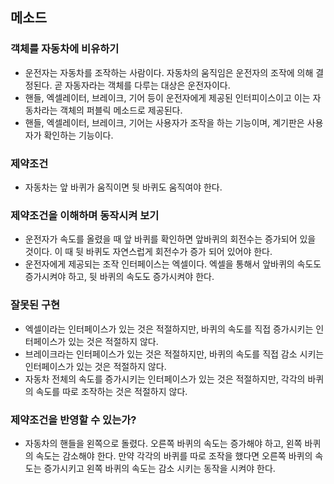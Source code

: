 ## 메소드

### 객체를 자동차에 비유하기
- 운전자는 자동차를 조작하는 사람이다. 자동차의 움직임은 운전자의 조작에 의해 결정된다. 곧 자동자라는 객체를 다루는 대상은 운전자이다.
- 핸들, 엑셀레이터, 브레이크, 기어 등이 운전자에게 제공된 인터피이스이고 이는 자동차라는 객체의 퍼블릭 메소드로 제공된다.
- 핸들, 엑셀레이터, 브레이크, 기어는 사용자가 조작을 하는 기능이며, 계기판은 사용자가 확인하는 기능이다.

### 제약조건
- 자동차는 앞 바퀴가 움직이면 뒷 바퀴도 움직여야 한다.

### 제약조건을 이해하며 동작시켜 보기
- 운전자가 속도를 올렸을 때 앞 바퀴를 확인하면 앞바퀴의 회전수는 증가되어 있을 것이다. 이 때 뒷 바퀴도 자연스럽게 회전수가 증가 되어 있어야 한다.
- 운전자에게 제공되는 조작 인터페이스는 엑셀이다. 엑셀을 통해서 앞바퀴의 속도도 증가시켜야 하고, 뒷 바퀴의 속도도 증가시켜야 한다.

### 잘못된 구현
- 엑셀이라는 인터페이스가 있는 것은 적절하지만, 바퀴의 속도를 직접 증가시키는 인터페이스가 있는 것은 적절하지 않다.
- 브레이크라는 인터페이스가 있는 것은 적절하지만, 바퀴의 속도를 직접 감소 시키는 인터페이스가 있는 것은 적절하지 않다.
- 자동차 전체의 속도를 증가시키는 인터페이스가 있는 것은 적절하지만, 각각의 바퀴의 속도를 따로 조작하는 것은 적절하지 않다.

### 제약조건을 반영할 수 있는가?
- 자동차의 핸들을 왼쪽으로 돌렸다. 오른쪽 바퀴의 속도는 증가해야 하고, 왼쪽 바퀴의 속도는 감소해야 한다. 만약 각각의 바퀴를 따로 조작을 했다면 오른쪽 바퀴의 속도는 증가시키고 왼쪽 바퀴의 속도는 감소 시키는 동작을 시켜야 한다.
